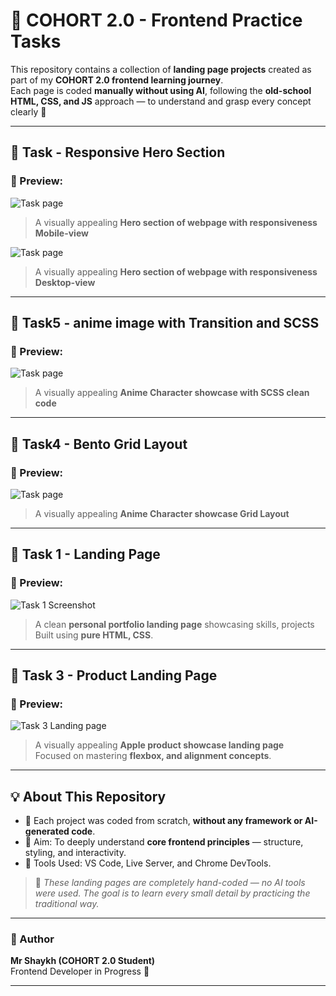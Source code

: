 


# 🚀 COHORT 2.0 - Frontend Practice Tasks

This repository contains a collection of **landing page projects** created as part of my **COHORT 2.0 frontend learning journey**.  
Each page is coded **manually without using AI**, following the **old-school HTML, CSS, and JS** approach — to understand and grasp every concept clearly 💪

---

## 🎯 Task  - Responsive Hero Section 
### 📸 Preview:
![Task page](./Responsive-website-Hero-Section/screenshot2-mobile-view.png)
> A visually appealing **Hero section of webpage with responsiveness Mobile-view** 

![Task page](./Responsive-website-Hero-Section/screenshot1-desktop-view.png)
> A visually appealing **Hero section of webpage with responsiveness Desktop-view**   


---
## 🎯 Task5  - anime image with Transition and SCSS
### 📸 Preview:
![Task page](./task5-SCSS/task5-screenshot.png)
> A visually appealing **Anime Character showcase with SCSS clean code**   


---
## 🎯 Task4  - Bento Grid Layout
### 📸 Preview:
![Task page](./task4-bento-grid-layout/grid-screenshot.png)
> A visually appealing **Anime Character showcase Grid Layout**   


---

## 🧩 Task 1 - Landing Page
### 📸 Preview:
![Task 1 Screenshot](./task1-landing-page/task1-landing-page.png)
> A clean  **personal portfolio landing page** showcasing skills, projects Built using **pure HTML, CSS**.

<!-- ---

## 🌐 Task 2 - Agency Landing Page
### 📸 Preview:
![Task 2 Screenshot](./Task2-Landing-Page/screenshot.png)
> A modern **digital agency homepage** featuring hero sections, services, and client testimonials.  
Fully responsive, designed for **UI consistency and layout precision**. -->

---

## 🎯 Task 3 - Product Landing Page
### 📸 Preview:
![Task 3 Landing page](./task3-landing-page/task3-landing-page.png)
> A visually appealing **Apple product showcase landing page**   
Focused on mastering **flexbox, and alignment concepts**.

---

## 💡 About This Repository
- 🧠 Each project was coded from scratch, **without any framework or AI-generated code**.  
- 🎨 Aim: To deeply understand **core frontend principles** — structure, styling, and interactivity.  
- 🧰 Tools Used: VS Code, Live Server, and Chrome DevTools.


> 💬 *These landing pages are completely hand-coded — no AI tools were used. The goal is to learn every small detail by practicing the traditional way.*

---

### 🌟 Author
**Mr Shaykh (COHORT 2.0 Student)**  
Frontend Developer in Progress 🚀

---